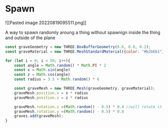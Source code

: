 # Spawn
![[Pasted image 20220819095511.png]]

A way to spawn randomly aroung a thing without spawnign inside the thing and outside of the plane
```js
const graveGeometry = new THREE.BoxBufferGeometry(0.6, 0.8, 0.2);
const graveMaterial = new THREE.MeshStandardMaterial({color: "#b2b6b1"})

for (let i = 0; i < 50; i++){
    const angle = Math.random() * Math.PI * 2
    const x = Math.sin(angle)
    const z = Math.cos(angle)
    const radius = 3.5 + Math.random() * 6

    const graveMesh = new THREE.Mesh(graveGeometry, graveMaterial);
    graveMesh.position.x = x * radius
    graveMesh.position.z = z * radius

    graveMesh.rotation.z =(Math.random() - 0.5) * 0.4 //will rotate it randomly slightlty
    graveMesh.rotation.y =(Math.random() - 0.5) * 0.8
    graves.add(graveMesh);
}
```

